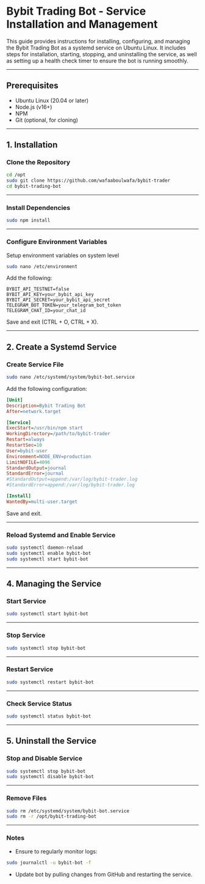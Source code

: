 # Bybit Trading Bot - Service Installation and Management

This guide provides instructions for installing, configuring, and managing the Bybit Trading Bot as a systemd service on Ubuntu Linux. It includes steps for installation, starting, stopping, and uninstalling the service, as well as setting up a health check timer to ensure the bot is running smoothly.

---

## Prerequisites

- Ubuntu Linux (20.04 or later)
- Node.js (v16+)
- NPM
- Git (optional, for cloning)

---

## 1. Installation

### Clone the Repository

```bash
cd /opt
sudo git clone https://github.com/wafaaboulwafa/bybit-trader
cd bybit-trading-bot
```

---

### Install Dependencies

```bash
sudo npm install
```

---

### Configure Environment Variables

Setup environment variables on system level

```bash
sudo nano /etc/environment
```

Add the following:

```
BYBIT_API_TESTNET=false
BYBIT_API_KEY=your_bybit_api_key
BYBIT_API_SECRET=your_bybit_api_secret
TELEGRAM_BOT_TOKEN=your_telegram_bot_token
TELEGRAM_CHAT_ID=your_chat_id
```

Save and exit (CTRL + O, CTRL + X).

---

## 2. Create a Systemd Service

### Create Service File

```bash
sudo nano /etc/systemd/system/bybit-bot.service
```

Add the following configuration:

```ini
[Unit]
Description=Bybit Trading Bot
After=network.target

[Service]
ExecStart=/usr/bin/npm start
WorkingDirectory=/path/to/bybit-trader
Restart=always
RestartSec=10
User=bybit-user
Environment=NODE_ENV=production
LimitNOFILE=4096
StandardOutput=journal
StandardError=journal
#StandardOutput=append:/var/log/bybit-trader.log
#StandardError=append:/var/log/bybit-trader.log

[Install]
WantedBy=multi-user.target
```

Save and exit.

---

### Reload Systemd and Enable Service

```bash
sudo systemctl daemon-reload
sudo systemctl enable bybit-bot
sudo systemctl start bybit-bot
```

---

## 4. Managing the Service

### Start Service

```bash
sudo systemctl start bybit-bot
```

---

### Stop Service

```bash
sudo systemctl stop bybit-bot
```

---

### Restart Service

```bash
sudo systemctl restart bybit-bot
```

---

### Check Service Status

```bash
sudo systemctl status bybit-bot
```

---

## 5. Uninstall the Service

### Stop and Disable Service

```bash
sudo systemctl stop bybit-bot
sudo systemctl disable bybit-bot
```

---

### Remove Files

```bash
sudo rm /etc/systemd/system/bybit-bot.service
sudo rm -r /opt/bybit-trading-bot
```

---

### Notes

- Ensure to regularly monitor logs:

```bash
sudo journalctl -u bybit-bot -f
```

- Update bot by pulling changes from GitHub and restarting the service.
